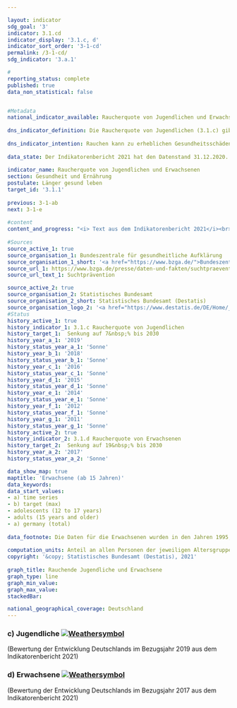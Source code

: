 ```yaml
---

layout: indicator    
sdg_goal: '3'    
indicator: 3.1.cd    
indicator_display: '3.1.c, d'    
indicator_sort_order: '3-1-cd'    
permalink: /3-1-cd/    
sdg_indicator: '3.a.1'    

#    
reporting_status: complete    
published: true    
data_non_statistical: false    


#Metadata    
national_indicator_available: Raucherquote von Jugendlichen und Erwachsenen    
    
dns_indicator_definition: Die Raucherquote von Jugendlichen (3.1.c) gibt den Anteil der 12- bis 17-Jährigen wieder, die angeben, gelegentlich oder ständig zu rauchen. Die Raucherquote von Erwachsenen (3.1.d) gibt den Anteil der Befragten ab 15 Jahren an, welche im Mikrozensus die Fragen zum Rauchverhalten beantwortet haben und gelegentlich oder regelmäßig rauchen.    
    
dns_indicator_intention: Rauchen kann zu erheblichen Gesundheitsschäden und frühzeitigem Tod führen. Von diesen Risiken betroffen sind nicht nur die Raucherinnen und Raucher selbst. Auch Nichtraucherinnen und Nichtraucher, die dem Tabakrauch ausgesetzt sind, werden nicht nur vom Rauch belästigt, sondern können davon auch erkranken. Die Bundesregierung hat das Ziel, den Anteil der Raucherinnen und Raucher bei Jugendlichen bis zum Jahr 2030 auf 7&nbsp;% und bei allen Personen ab 15 Jahren auf 19&nbsp;% zu senken.    
    
data_state: Der Indikatorenbericht 2021 hat den Datenstand 31.12.2020. Die Daten auf der DNS-Online Plattform werden regelmäßig aktualisiert, sodass online aktuellere Daten verfügbar sein können als im Indikatorenbericht 2021 veröffentlicht.    
    
indicator_name: Raucherquote von Jugendlichen und Erwachsenen    
section: Gesundheit und Ernährung    
postulate: Länger gesund leben    
target_id: '3.1.1'    
    
previous: 3-1-ab    
next: 3-1-e    
    
#content    
content_and_progress: "<i> Text aus dem Indikatorenbericht 2021</i><br><br>Die Daten für Jugendliche werden im Rahmen der Erhebungen zum Substanzkonsum bei Jugendlichen und jungen Erwachsenen durch die Bundeszentrale für gesundheitliche Aufklärung mittels Telefoninterviews erhoben. Die Befragung erfolgte zunächst im drei- bis vierjährigen Abstand und findet seit 2001 beinahe jährlich statt. Um eine Vergleichbarkeit der Daten im Zeitverlauf zu gewährleisten, erfolgte eine Gewichtung nach Geschlecht, Region und Alter. Die Daten für Jahre ohne Erhebung wurden für die Darstellung der Zeitreihe interpoliert. Im Jahr 2019 umfasste die verwendete Zufallsstichprobe 7&nbsp;000 Jugendliche und junge Erwachsene.<br><br>Die Daten für Erwachsene werden vierjährlich im Rahmen des Mikrozensus des Statistischen Bundesamtes erfragt. Die Daten für Jahre ohne Erhebung wurden für die Darstellung der Indikatordatenreihe interpoliert. Der Mikrozensus als Stichprobenerhebung umfasst 1&nbsp;% der Gesamtbevölkerung und ist die größte Haushaltsbefragung in Deutschland und Europa. Die Beantwortung der Fragen zu den Rauchgewohnheiten ist freiwillig und erfolgte 2017 durch 79&nbsp;% der Befragten.<br><br>In der Gruppe der Jugendlichen zwischen 12 und 17 Jahren stieg der Anteil der Raucherinnen und Raucher zunächst von 23,9&nbsp;% (1995) auf 28,1&nbsp;% (1997 und 2001) an, ist seitdem aber bis 2019 kontinuierlich auf 5,6&nbsp;% (5,2&nbsp;% der weiblichen Jugendlichen, 6,0&nbsp;% der männlichen Jugendlichen) zurückgegangen. Bei Fortschreibung der Entwicklung der letzten Jahre ist der Zielwert für 2030 bereits erreicht.<br><br>Im Jahr 2017 gaben bei der Gesamtbevölkerung ab 15 Jahren insgesamt 22,4&nbsp;% an, gelegentlich oder regelmäßig zu rauchen. In den Jahren 1995 und 1999 hingegen rauchten 28,3&nbsp;%. Damit war die Raucherquote bei Erwachsenen leicht rückläufig. Bei gleichbleibender Entwicklung entsprechend dem Durchschnitt der letzten fünf Jahre kann das Ziel auch für diesen Teilindikator erfüllt werden.<br><br>18,8&nbsp;% aller Erwachsenen ab 15 Jahren zählten sich im Jahr 2017 zu den regelmäßigen Raucherinnen und Rauchern, 3,7&nbsp;% rauchten gelegentlich. Mit einem Anteil von 18,6&nbsp;% rauchten Frauen deutlich weniger als Männer mit 26,4&nbsp;%. Während der Anteil bei den Frauen seit 1995 um 2,9 Prozentpunkte gesunken ist, waren es bei den Männern sogar 9,2 Prozentpunkte.<br><br>2017 bevorzugten 96,2&nbsp;% der befragten Raucherinnen und Raucher Zigaretten. Für das individuelle Gesundheitsrisiko durch das Rauchen ist die Menge des Tabakkonsums bedeutsam. 10,8&nbsp;% der regelmäßigen Zigarettenraucherinnen und -raucher (1995: 17,4&nbsp;%) waren mit mehr als 20 Zigaretten am Tag den starken Raucherinnen und Rauchern zuzurechnen, 81,4&nbsp;% rauchten 5 bis 20 Zigaretten am Tag. Dabei gab es geschlechtsspezifische Unterschiede. Fast jeder siebente der regelmäßigen Zigarettenraucher rauchte stark, aber nur jede dreizehnte Raucherin.<br><br>Rauchen birgt ein hohes und gleichwohl vermeidbares Gesundheitsrisiko. Im Jahr 2018 waren 4,8&nbsp;% aller Sterbefälle (3,4&nbsp;% bei Frauen, 6,3&nbsp;% bei Männern) auf eine für Raucherinnen und Raucher symptomatische Erkrankung (Lungen-, Bronchial-, Kehlkopf- und Luftröhrenkrebs) zurückzuführen. 2018 lag das durchschnittliche Alter der an Lungen-, Bronchial-, und Luftröhrenkrebs Gestorbenen bei 71,1 Jahren und damit knapp acht Jahre unter dem Durchschnittsalter der Gestorbenen insgesamt (78,4 Jahre). Eine verminderte Raucherquote kann daher zur Absenkung der vorzeitigen Sterblichkeit beitragen."    
    
#Sources    
source_active_1: true                    
source_organisation_1: Bundeszentrale für gesundheitliche Aufklärung
source_organisation_1_short: '<a href="https://www.bzga.de/">Bundeszentrale für gesundheitliche Aufklärung (BZGA)</a>'
source_url_1: https://www.bzga.de/presse/daten-und-fakten/suchtpraevention/                        
source_url_text_1: Suchtprävention                        

source_active_2: true                    
source_organisation_2: Statistisches Bundesamt
source_organisation_2_short: Statistisches Bundesamt (Destatis)                    
source_organisation_logo_2: '<a href="https://www.destatis.de/DE/Home/_inhalt.html"><img src="https://g205sdgs.github.io/sdg-indicators/public/logos/destatis.png" alt=" Statistisches Bundesamt (Destatis)" title="Klicken Sie hier um zu der Homepage der Organisation zu gelangen" style="border: transparent"/></a>'    
#Status    
history_active_1: true
history_indicator_1: 3.1.c Raucherquote von Jugendlichen
history_target_1:  Senkung auf 7&nbsp;% bis 2030
history_year_a_1: '2019'                            
history_status_year_a_1: 'Sonne'
history_year_b_1: '2018'                            
history_status_year_b_1: 'Sonne'
history_year_c_1: '2016'                            
history_status_year_c_1: 'Sonne'
history_year_d_1: '2015'                            
history_status_year_d_1: 'Sonne'
history_year_e_1: '2014'                            
history_status_year_e_1: 'Sonne'
history_year_f_1: '2012'                            
history_status_year_f_1: 'Sonne'
history_year_g_1: '2011'                            
history_status_year_g_1: 'Sonne'
history_active_2: true
history_indicator_2: 3.1.d Raucherquote von Erwachsenen
history_target_2:  Senkung auf 19&nbsp;% bis 2030
history_year_a_2: '2017'                            
history_status_year_a_2: 'Sonne'    

data_show_map: true
maptitle: 'Erwachsene (ab 15 Jahren)'    
data_keywords:    
data_start_values:     
- a) time series
- b) target (max)
- adolescents (12 to 17 years)
- adults (15 years and older)
- a) germany (total)
    
data_footnote: Die Daten für die Erwachsenen wurden in den Jahren 1995, 1999, 2003, 2005, 2009, 2013 und 2017 erhoben.   Die Daten für die Jugendlichen wurden seit dem Jahr 2003 in allen Jahren bis auf 2006, 2009, 2013 und 2017 erhoben.  'undefined' = Für dieses Jahr erfolgte keine Erhebung.    
    
computation_units: Anteil an allen Personen der jeweiligen Altersgruppe, in&nbsp;%    
copyright: '&copy; Statistisches Bundesamt (Destatis), 2021'
    
graph_title: Rauchende Jugendliche und Erwachsene    
graph_type: line    
graph_min_value:     
graph_max_value:     
stackedBar:     

national_geographical_coverage: Deutschland    
---    
```

<div>
  <div class="my-header">
    <h3>c) Jugendliche
      <a href="https://sustainabledevelopment-deutschland.github.io/status/"><img src="https://g205sdgs.github.io/sdg-indicators/public/Wettersymbole/Sonne.png" title="Bei Fortsetzung der Entwicklung beträgt die Abweichung vom Zielwert weniger als 5&nbsp;% der Differenz zwischen Zielwert und aktuellem Wert" alt="Weathersymbol" />
      </a>
    </h3>
  </div>
  <div class="my-header-note">
    <span> (Bewertung der Entwicklung Deutschlands im Bezugsjahr 2019 aus dem Indikatorenbericht 2021)</span>
  </div>
</div>
<div>
  <div class="my-header">
    <h3>d) Erwachsene
      <a href="https://sustainabledevelopment-deutschland.github.io/status/"><img src="https://g205sdgs.github.io/sdg-indicators/public/Wettersymbole/Sonne.png" title="Bei Fortsetzung der Entwicklung beträgt die Abweichung vom Zielwert weniger als 5&nbsp;% der Differenz zwischen Zielwert und aktuellem Wert" alt="Weathersymbol" />
      </a>
    </h3>
  </div>
  <div class="my-header-note">
    <span> (Bewertung der Entwicklung Deutschlands im Bezugsjahr 2017 aus dem Indikatorenbericht 2021)</span>
  </div>
</div>